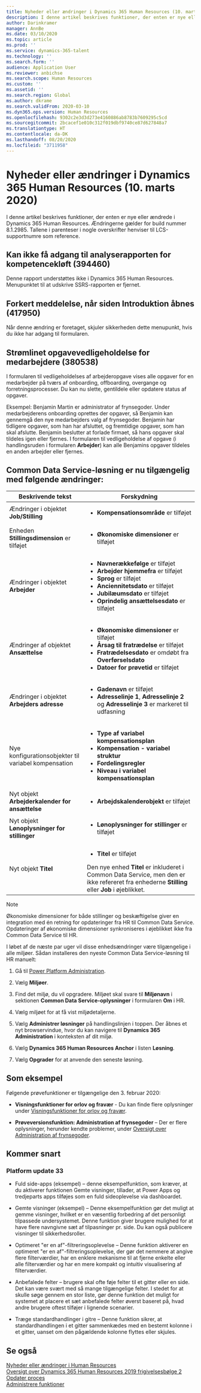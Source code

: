 ```yaml
---
title: Nyheder eller ændringer i Dynamics 365 Human Resources (10. marts 2020)
description: I denne artikel beskrives funktioner, der enten er nye eller ændrede i Microsoft Dynamics 365 Human Resources for 10. marts 2020.
author: Darinkramer
manager: AnnBe
ms.date: 03/10/2020
ms.topic: article
ms.prod: ''
ms.service: dynamics-365-talent
ms.technology: ''
ms.search.form: ''
audience: Application User
ms.reviewer: anbichse
ms.search.scope: Human Resources
ms.custom: ''
ms.assetid: ''
ms.search.region: Global
ms.author: dkrame
ms.search.validFrom: 2020-03-10
ms.dyn365.ops.version: Human Resources
ms.openlocfilehash: 9302c2e3d3d273e4160886ab8783b7609295c5cd
ms.sourcegitcommit: 2bcacef1e010c312f019dbf9740ce87d627848a7
ms.translationtype: HT
ms.contentlocale: da-DK
ms.lasthandoff: 08/20/2020
ms.locfileid: "3711958"
---
```

# <a name="whats-new-or-changed-in-dynamics-365-human-resources-march-10-2020"></a>Nyheder eller ændringer i Dynamics 365 Human Resources (10. marts 2020)

I denne artikel beskrives funktioner, der enten er nye eller ændrede i Dynamics 365 Human Resources. Ændringerne gælder for build nummer 8.1.2985. Tallene i parenteser i nogle overskrifter henviser til LCS-supportnumre som reference.

## <a name="cant-access-skill-gap-analysis-report-394460"></a>Kan ikke få adgang til analyserapporten for kompetencekløft (394460)

Denne rapport understøttes ikke i Dynamics 365 Human Resources. Menupunktet til at udskrive SSRS-rapporten er fjernet.

## <a name="incorrect-message-accessing-the-getting-started-page-417950"></a>Forkert meddelelse, når siden Introduktion åbnes (417950)

Når denne ændring er foretaget, skjuler sikkerheden dette menupunkt, hvis du ikke har adgang til formularen.

## <a name="streamlined-task-maintenance-for-employees-380538"></a>Strømlinet opgavevedligeholdelse for medarbejdere (380538)

I formularen til vedligeholdelses af arbejderopgave vises alle opgaver for en medarbejder på tværs af onboarding, offboarding, overgange og forretningsprocesser. Du kan nu slette, gentildele eller opdatere status af opgaver.

Eksempel: Benjamin Martin er administrator af frynsegoder. Under medarbejderens onboarding oprettes der opgaver, så Benjamin kan gennemgå den nye medarbejders valg af frynsegoder. Benjamin har tidligere opgaver, som han har afsluttet, og fremtidige opgaver, som han skal afslutte. Benjamin beslutter at forlade firmaet, så hans opgaver skal tildeles igen eller fjernes. I formularen til vedligeholdelse af opgave (i handlingsruden i formularen **Arbejder**) kan alle Benjamins opgaver tildeles en anden arbejder eller fjernes.  

## <a name="common-data-service-solution-is-now-available-with-the-following-changes"></a>Common Data Service-løsning er nu tilgængelig med følgende ændringer:

| Beskrivende tekst | Forskydning |
| --- | --- |
| Ændringer i objektet **Job/Stilling** | <ul><li>**Kompensationsområde** er tilføjet</li>|
| Enheden **Stillingsdimension** er tilføjet | <ul><li>**Økonomiske dimensioner** er tilføjet</li>
| Ændringer i objektet **Arbejder** | <ul><li>**Navnerækkefølge** er tilføjet</li><li>**Arbejder hjemmefra** er tilføjet</li><li>**Sprog** er tilføjet</li><li>**Anciennitetsdato** er tilføjet</li><li>**Jubilæumsdato** er tilføjet</li><li>**Oprindelig ansættelsesdato** er tilføjet</li></ul> |
| Ændringer af objektet **Ansættelse** | <ul><li>**Økonomiske dimensioner** er tilføjet</li><li>**Årsag til fratrædelse** er tilføjet</li><li>**Fratrædelsesdato** er omdøbt fra **Overførselsdato**</li><li>**Datoer for prøvetid** er tilføjet</li></ul> |
| Ændringer i objektet **Arbejders adresse** | <ul><li>**Gadenavn** er tilføjet</li><li>**Adresselinje 1**, **Adresselinje 2** og **Adresselinje 3** er markeret til udfasning</li></ul> |
| Nye konfigurationsobjekter til variabel kompensation | <ul><li>**Type af variabel kompensationsplan**</li><li>**Kompensation - variabel struktur**</li><li>**Fordelingsregler**</li><li>**Niveau i variabel kompensationsplan**</li></ul> |
| Nyt objekt **Arbejderkalender for ansættelse** | <ul><li>**Arbejdskalenderobjekt** er tilføjet</li></ul> |
| Nyt objekt **Lønoplysninger for stillinger** | <ul><li>**Lønoplysninger for stillinger** er tilføjet</li></ul> |
| Nyt objekt **Titel** | <ul><li>**Titel** er tilføjet</li></ul> Den nye enhed **Titel** er inkluderet i Common Data Service, men den er ikke refereret fra enhederne **Stilling** eller **Job** i øjeblikket. |

> [!NOTE]
> Økonomiske dimensioner for både stillinger og beskæftigelse giver en integration med én retning for opdateringer fra HR til Common Data Service. Opdateringer af økonomiske dimensioner synkroniseres i øjeblikket ikke fra Common Data Service til HR.

I løbet af de næste par uger vil disse enhedsændringer være tilgængelige i alle miljøer. Sådan installeres den nyeste Common Data Service-løsning til HR manuelt:

1.  Gå til [Power Platform Administration](https://admin.powerplatform.microsoft.com).

2.  Vælg **Miljøer**.

3.  Find det miljø, du vil opgradere. Miljøet skal svare til **Miljønavn** i sektionen **Common Data Service-oplysninger** i formularen **Om** i HR.

4.  Vælg miljøet for at få vist miljødetaljerne.

5.  Vælg **Administrer løsninger** på handlingslinjen i toppen. Der åbnes et nyt browservindue, hvor du kan navigere til **Dynamics 365 Administration** i konteksten af dit miljø.

6.  Vælg **Dynamics 365 Human Resources Anchor** i listen **Løsning**.

7.  Vælg **Opgrader** for at anvende den seneste løsning.

## <a name="in-preview"></a>Som eksempel

Følgende prøvefunktioner er tilgængelige den 3. februar 2020:

- **Visningsfunktioner for orlov og fravær** - Du kan finde flere oplysninger under [Visningsfunktioner for orlov og fravær](hr-leave-and-absence-overview.md?leave-and-absence-preview-features).

- **Prøveversionsfunktion: Administration af frynsegoder** – Der er flere oplysninger, herunder kendte problemer, under [Oversigt over Administration af frynsegoder](hr-benefits-management-overview.md).

## <a name="coming-soon"></a>Kommer snart

### <a name="platform-update-33"></a>Platform update 33

- Fuld side-apps (eksempel) – denne eksempelfunktion, som kræver, at du aktiverer funktionen Gemte visninger, tillader, at Power Apps og tredjeparts apps tilføjes som en fuld sideoplevelse via dashboardet.

- Gemte visninger (eksempel) – Denne eksempelfunktion gør det muligt at gemme visninger, hvilket er en væsentlig forbedring af det personligt tilpassede undersystemet. Denne funktion giver brugere mulighed for at have flere navngivne sæt af tilpasninger pr. side. Du kan også publicere visninger til sikkerhedsroller.

- Optimeret "er en af"-filtreringsoplevelse – Denne funktion aktiverer en optimeret "er en af"-filtreringsoplevelse, der gør det nemmere at angive flere filterværdier, har en enklere mekanisme til at fjerne enkelte eller alle filterværdier og har en mere kompakt og intuitiv visualisering af filterværdier.

- Anbefalede felter – brugere skal ofte føje felter til et gitter eller en side. Det kan være svært med så mange tilgængelige felter. I stedet for at skulle søge gennem en stor liste, gør denne funktion det muligt for systemet at placere et sæt anbefalede felter øverst baseret på, hvad andre brugere oftest tilføjer i lignende scenarier.

- Træge standardhandlinger i gitre – Denne funktion sikrer, at standardhandlingen i et gitter sammenkædes med en bestemt kolonne i et gitter, uanset om den pågældende kolonne flyttes eller skjules.

## <a name="see-also"></a>Se også

[Nyheder eller ændringer i Human Resources](hr-admin-whats-new.md)</br>
[Oversigt over Dynamics 365 Human Resources 2019 frigivelsesbølge 2](https://docs.microsoft.com/dynamics365-release-plan/2019wave2/dynamics365-human-resources/)</br>
[Opdater proces](hr-admin-setup-update-process.md)</br>
[Administrere funktioner](hr-admin-manage-features.md)